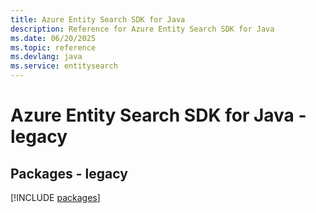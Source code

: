 ```yaml
---
title: Azure Entity Search SDK for Java
description: Reference for Azure Entity Search SDK for Java
ms.date: 06/20/2025
ms.topic: reference
ms.devlang: java
ms.service: entitysearch
---
```

# Azure Entity Search SDK for Java - legacy
## Packages - legacy
[!INCLUDE [packages](entity-search-index.md)]